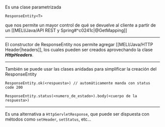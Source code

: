 Es una clase parametrizada 
```
ResponseEntity<T>
```
que nos permite un mayor control de qué se devuelve al cliente a partir de un [[MELI/Java/API REST y Spring#^c0241c|@GetMapping]] 
***
El constructor de ResponseEntity nos permite agregar [[MELI/Java/HTTP Header|headers]], los cuales pueden ser creados aprovechando la clase ***HttpHeaders***.
***
También se puede usar las clases anidadas para simplificar la creación del ResponseEntity
```
ResponseEntity.ok(<respuesta>) // automáticamente manda con status code 200
```

```
ResponseEntity.status(<numero_de_estado>).body(<cuerpo de la respuesta>)
```
***
Es una alternativa a `HttpServletResponse`, que puede ser dispuesta con métodos como `setHeader`, `setStatus`, etc...